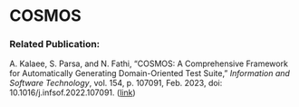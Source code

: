 # COSMOS

### Related Publication:
A. Kalaee, S. Parsa, and N. Fathi, “COSMOS: A Comprehensive Framework for Automatically Generating Domain-Oriented Test Suite,” *Information and Software Technology*, vol. 154, p. 107091,
Feb. 2023, doi: 10.1016/j.infsof.2022.107091. ([link](https://doi.org/10.1016/j.infsof.2022.107091))